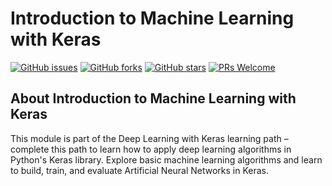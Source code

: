 # Introduction to Machine Learning with Keras

[![GitHub issues](https://img.shields.io/github/issues/Develop-Packt/Introduction-to-Machine-Learning-with-Keras.svg)](https://github.com/Develop-Packt/Introduction-to-Machine-Learning-with-Keras/issues)
[![GitHub forks](https://img.shields.io/github/forks/Develop-Packt/Introduction-to-Machine-Learning-with-Keras.svg)](https://github.com/Develop-Packt/Introduction-to-Machine-Learning-with-Keras/network)
[![GitHub stars](https://img.shields.io/github/stars/Develop-Packt/Introduction-to-Machine-Learning-with-Keras.svg)](https://github.com/Develop-Packt/Introduction-to-Machine-Learning-with-Keras/stargazers)
[![PRs Welcome](https://img.shields.io/badge/PRs-welcome-brightgreen.svg)](https://github.com/Develop-Packt/Introduction-to-Machine-Learning-with-Keras/pulls)

## About Introduction to Machine Learning with Keras
This module is part of the Deep Learning with Keras learning path – complete this path to learn how to apply deep learning algorithms in Python's Keras library. Explore basic machine learning algorithms and learn to build, train, and evaluate Artificial Neural Networks in Keras.

